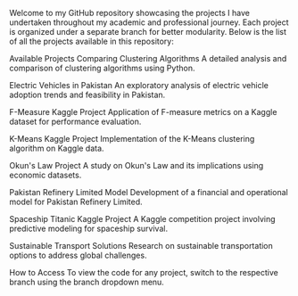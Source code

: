 Welcome to my GitHub repository showcasing the projects I have undertaken throughout my academic and professional journey. Each project is organized under a separate branch for better modularity. Below is the list of all the projects available in this repository:

Available Projects
Comparing Clustering Algorithms
A detailed analysis and comparison of clustering algorithms using Python.

Electric Vehicles in Pakistan
An exploratory analysis of electric vehicle adoption trends and feasibility in Pakistan.

F-Measure Kaggle Project
Application of F-measure metrics on a Kaggle dataset for performance evaluation.

K-Means Kaggle Project
Implementation of the K-Means clustering algorithm on Kaggle data.

Okun's Law Project
A study on Okun's Law and its implications using economic datasets.

Pakistan Refinery Limited Model
Development of a financial and operational model for Pakistan Refinery Limited.

Spaceship Titanic Kaggle Project
A Kaggle competition project involving predictive modeling for spaceship survival.

Sustainable Transport Solutions
Research on sustainable transportation options to address global challenges.

How to Access
To view the code for any project, switch to the respective branch using the branch dropdown menu.
